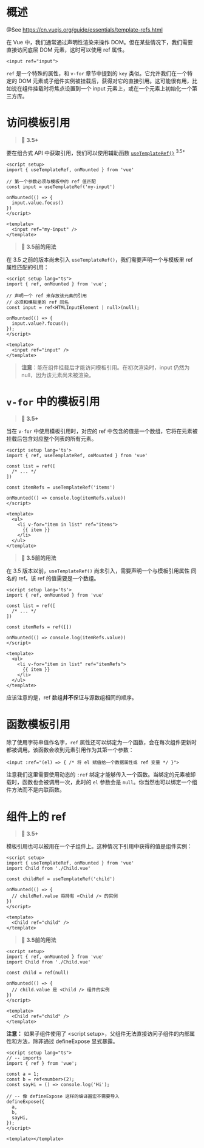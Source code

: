 # 概述

@See https://cn.vuejs.org/guide/essentials/template-refs.html

在 Vue 中，我们通常通过声明性渲染来操作 DOM。但在某些情况下，我们需要直接访问底层 DOM 元素，这时可以使用 ref 属性。

```vue
<input ref="input">
```

`ref` 是一个特殊的属性，和 `v-for` 章节中提到的 `key` 类似。它允许我们在一个特定的 DOM 元素或子组件实例被挂载后，获得对它的直接引用。这可能很有用，比如说在组件挂载时将焦点设置到一个 input 元素上，或在一个元素上初始化一个第三方库。

# 访问模板引用

> 📖 **3.5+**

要在组合式 API 中获取引用，我们可以使用辅助函数 [`useTemplateRef()`](https://cn.vuejs.org/api/composition-api-helpers.html#usetemplateref) <sup>3.5+</sup>

```vue
<script setup>
import { useTemplateRef, onMounted } from 'vue'

// 第一个参数必须与模板中的 ref 值匹配
const input = useTemplateRef('my-input')

onMounted(() => {
  input.value.focus()
})
</script>

<template>
  <input ref="my-input" />
</template>
```

> 📖 **3.5前的用法**

在 3.5 之前的版本尚未引入 `useTemplateRef()`，我们需要声明一个与模板里 ref 属性匹配的引用：

```vue
<script setup lang="ts">
import { ref, onMounted } from 'vue';

// 声明一个 ref 来存放该元素的引用
// 必须和模板里的 ref 同名
const input = ref<HTMLInputElement | null>(null);

onMounted(() => {
  input.value?.focus();
});
</script>

<template>
  <input ref="input" />
</template>
```

> **注意**：能在组件挂载后才能访问模板引用。在初次渲染时，input 仍然为 null，因为该元素尚未被渲染。

# `v-for` 中的模板引用

> 📖 **3.5+**

当在 `v-for` 中使用模板引用时，对应的 ref 中包含的值是一个数组，它将在元素被挂载后包含对应整个列表的所有元素。

```vue
<script setup lang='ts'>
import { ref, useTemplateRef, onMounted } from 'vue'

const list = ref([
  /* ... */
])

const itemRefs = useTemplateRef('items')

onMounted(() => console.log(itemRefs.value))
</script>

<template>
  <ul>
    <li v-for="item in list" ref="items">
      {{ item }}
    </li>
  </ul>
</template>
```

> 📖 **3.5前的用法**

在 3.5 版本以前，`useTemplateRef()` 尚未引入，需要声明一个与模板引用属性 同名的 ref。该 ref 的值需要是一个数组。

```vue
<script setup lang='ts'>
import { ref, onMounted } from 'vue'

const list = ref([
  /* ... */
])

const itemRefs = ref([])

onMounted(() => console.log(itemRefs.value))
</script>

<template>
  <ul>
    <li v-for="item in list" ref="itemRefs">
      {{ item }}
    </li>
  </ul>
</template>
```

应该注意的是，ref 数组**并不**保证与源数组相同的顺序。

# 函数模板引用

除了使用字符串值作名字，`ref` 属性还可以绑定为一个函数，会在每次组件更新时都被调用。该函数会收到元素引用作为其第一个参数：

```vue
<input :ref="(el) => { /* 将 el 赋值给一个数据属性或 ref 变量 */ }">
```

注意我们这里需要使用动态的 `:ref` 绑定才能够传入一个函数。当绑定的元素被卸载时，函数也会被调用一次，此时的 `el` 参数会是 `null`。你当然也可以绑定一个组件方法而不是内联函数。

# 组件上的 ref

> 📖 **3.5+**

模板引用也可以被用在一个子组件上。这种情况下引用中获得的值是组件实例：

```vue
<script setup>
import { useTemplateRef, onMounted } from 'vue'
import Child from './Child.vue'

const childRef = useTemplateRef('child')

onMounted(() => {
  // childRef.value 将持有 <Child /> 的实例
})
</script>

<template>
  <Child ref="child" />
</template>
```

> 📖 **3.5前的用法**

```vue
<script setup>
import { ref, onMounted } from 'vue'
import Child from './Child.vue'

const child = ref(null)

onMounted(() => {
  // child.value 是 <Child /> 组件的实例
})
</script>

<template>
  <Child ref="child" />
</template>
```

**注意：** 如果子组件使用了 \<script setup>，父组件无法直接访问子组件的内部属性和方法，除非通过 defineExpose 显式暴露。

```vue
<script setup lang="ts">
// -- imports
import { ref } from 'vue';

const a = 1;
const b = ref<number>(2);
const sayHi = () => console.log('Hi');

// -- 像 defineExpose 这样的编译器宏不需要导入
defineExpose({
  a,
  b,
  sayHi,
});
</script>

<template></template>
```


